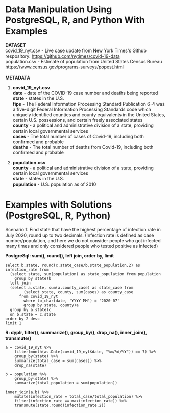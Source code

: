 # Data Manipulation Using PostgreSQL, R, and Python With Examples 

**DATASET** <br/>
covid_19_nyt.csv - Live case update from New York Times's Github respository: https://github.com/nytimes/covid-19-data<br/> 
population.csv - Estimate of population from United States Census Bureau https://www.census.gov/programs-surveys/popest.html
<br/> 
<br/>
**METADATA** <br/>
1) **covid_19_nyt.csv <br/>**
**date** - date of the COVID-19 case number and deaths being reported <br/>
**state** - states in the U.S.<br/>
**fips** - The Federal Information Processing Standard Publication 6-4 was a five-digit Federal Information Processing Standards code which uniquely identified counties and county equivalents in the United States, certain U.S. possessions, and certain freely associated states<br/>
**county** - a political and administrative division of a state, providing certain local governmental services<br/>
**cases** - The total number of cases of Covid-19, including both confirmed and probable<br/>
**deaths** - The total number of deaths from Covid-19, including both confirmed and probable<br/>


2) **population.csv**<br/>
**county** - a political and administrative division of a state, providing certain local governmental services<br/>
**state** - states in the U.S.<br/>
**population** - U.S. population as of 2010 <br/>

# Examples with Solutions (PostgreSQL, R, Python) 
Scenario 1: Find state that have the highest percentage of infection rate in July 2020, round up to two decimals. (Infection rate is defined as case number/population, and here we do not consider people who got infected many times and only considered people who tested positive as infected) <br/> 

**PostgreSql: sum(), round(), left join, order by, limit**
```
select b.state, round(c.state_case/b.state_population,2) as infection_rate from 
  (select state, sum(population) as state_population from population 
	group by state)b
  left join 
  (select a.state, sum(a.county_case) as state_case from 
	    (select state, county, sum(cases) as county_case 
      from covid_19_nyt	
	    where to_char(date, 'YYYY-MM') = '2020-07'
	    group by state, county)a
  group by a.state)c
  on b.state = c.state 
order by 2 desc 
limit 1 
```

**R: dyplr, filter(), summarize(), group_by(), drop_na(), inner_join(), transmute()**
```
a = covid_19_nyt %>% 
	filter(month(as.Date(covid_19_nyt$date, "%m/%d/%Y")) == 7) %>%
  	group_by(state) %>% 
	summarize(total_case = sum(cases)) %>% 
 	drop_na(state)

b = population %>% 
	group_by(state) %>% 
	summarize(total_population = sum(population))

inner_join(a,b) %>% 
	mutate(infection_rate = total_case/total_population) %>% 
 	filter(infection_rate == max(infection_rate)) %>% 
  	transmute(state,round(infection_rate,2))
```
